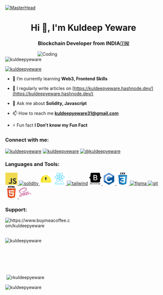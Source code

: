 [![MasterHead](https://user-images.githubusercontent.com/83532405/221625925-e82636c3-7187-440d-ba05-fdd7d0e72141.png)](https://kuldeepyeware.com)
<h1 align="center">Hi 👋, I'm Kuldeep Yeware</h1>
<h3 align="center">Blockchain Developer from INDIA🇮🇳</h3>
<img align="right" alt="Coding" width ="400" src="https://cdn.dribbble.com/users/1162077/screenshots/3848914/programmer.gif">

<p align="left"> <img src="https://komarev.com/ghpvc/?username=kuldeepyeware&label=Profile%20views&color=0e75b6&style=flat" alt="kuldeepyeware" /> </p>


<p align="left"> <a href="https://twitter.com/kuldeepyeware" target="blank"><img src="https://img.shields.io/twitter/follow/kuldeepyeware?logo=twitter&style=for-the-badge" alt="kuldeepyeware" /></a> </p>

- 🌱 I’m currently learning **Web3, Frontend Skills**

- 📝 I regularly write articles on [https://kuldeepyeware.hashnode.dev/](https://kuldeepyeware.hashnode.dev/)

- 💬 Ask me about **Solidity, Javascript**

- 📫 How to reach me **kuldeepyeware31@gmail.com**

- ⚡ Fun fact **I Don't know my Fun Fact**

<h3 align="left">Connect with me:</h3>
<p align="left">
<a href="https://twitter.com/kuldeepyeware" target="blank"><img align="center" src="https://raw.githubusercontent.com/rahuldkjain/github-profile-readme-generator/master/src/images/icons/Social/twitter.svg" alt="kuldeepyeware" height="30" width="40" /></a>
<a href="https://linkedin.com/in/kuldeepyeware" target="blank"><img align="center" src="https://raw.githubusercontent.com/rahuldkjain/github-profile-readme-generator/master/src/images/icons/Social/linked-in-alt.svg" alt="kuldeepyeware" height="30" width="40" /></a>
<a href="https://hashnode.com/@kuldeepyeware" target="blank"><img align="center" src="https://user-images.githubusercontent.com/62628408/142336756-befa8376-e6ad-4770-8c3c-1503867af95a.png" alt="@kuldeepyeware" height="30" width="40" /></a>
</p>

<h3 align="left">Languages and Tools:</h3>
<p align="left"> <a href="https://developer.mozilla.org/en-US/docs/Web/JavaScript" target="_blank" rel="noreferrer"> <img src="https://raw.githubusercontent.com/devicons/devicon/master/icons/javascript/javascript-original.svg" alt="javascript" width="40" height="40"/> </a> <a href="https://soliditylang.org/" target="_blank" rel="noreferrer"> <img src="https://upload.vectorlogo.zone/logos/ethereum_solidity/images/a716e883-fdc5-44ac-b5be-64e401232a50.svg" alt="solidity" width="40" height="40"/></a><a href="https://hardhat.org/" target="_blank" rel="noreferrer"> <img src="https://raw.githubusercontent.com/vscode-icons/vscode-icons/master/icons/file_type_hardhat.svg" alt="hardhat" width="40" height="40"/></a>
<a href="https://reactjs.org/" target="_blank" rel="noreferrer"> <img src="https://raw.githubusercontent.com/devicons/devicon/master/icons/react/react-original-wordmark.svg" alt="react" width="40" height="40"/> </a> 
<a href="https://tailwindcss.com/" target="_blank" rel="noreferrer"> <img src="https://www.vectorlogo.zone/logos/tailwindcss/tailwindcss-icon.svg" alt="tailwind" width="40" height="40"/></a>
<a href="https://getbootstrap.com" target="_blank" rel="noreferrer"> <img src="https://raw.githubusercontent.com/devicons/devicon/master/icons/bootstrap/bootstrap-plain-wordmark.svg" alt="bootstrap" width="40" height="40"/> </a> <a href="https://www.cprogramming.com/" target="_blank" rel="noreferrer"> <img src="https://raw.githubusercontent.com/devicons/devicon/master/icons/c/c-original.svg" alt="c" width="40" height="40"/> </a> <a href="https://www.w3schools.com/css/" target="_blank" rel="noreferrer"> <img src="https://raw.githubusercontent.com/devicons/devicon/master/icons/css3/css3-original-wordmark.svg" alt="css3" width="40" height="40"/> </a> <a href="https://www.figma.com/" target="_blank" rel="noreferrer"> <img src="https://www.vectorlogo.zone/logos/figma/figma-icon.svg" alt="figma" width="40" height="40"/> </a> <a href="https://git-scm.com/" target="_blank" rel="noreferrer"> <img src="https://www.vectorlogo.zone/logos/git-scm/git-scm-icon.svg" alt="git" width="40" height="40"/> </a> <a href="https://www.w3.org/html/" target="_blank" rel="noreferrer"> <img src="https://raw.githubusercontent.com/devicons/devicon/master/icons/html5/html5-original-wordmark.svg" alt="html5" width="40" height="40"/> </a> <a href="https://sass-lang.com" target="_blank" rel="noreferrer"> <img src="https://raw.githubusercontent.com/devicons/devicon/master/icons/sass/sass-original.svg" alt="sass" width="40" height="40"/> </a> </p>

<h3 align="left">Support:</h3>
<p><a href="https://www.buymeacoffee.com/https://www.buymeacoffee.com/kuldeepyeware"> <img align="left" src="https://cdn.buymeacoffee.com/buttons/v2/default-yellow.png" height="50" width="210" alt="https://www.buymeacoffee.com/kuldeepyeware" /></a></p><br><br>
<br>

<p><img align="left" src="https://github-readme-stats.vercel.app/api/top-langs?username=kuldeepyeware&show_icons=true&locale=en&layout=compact&theme=tokyonight" alt="kuldeepyeware" /></p>
<br>
<br>
<br>
<br>
<br>
<br>
<p>&nbsp;<img align="center" src="https://github-readme-stats.vercel.app/api?username=kuldeepyeware&show_icons=true&locale=en&theme=tokyonight" alt="rkuldeepyeware" /></p>

<p><img align="center" src="https://github-readme-streak-stats.herokuapp.com/?user=kuldeepyeware&&theme=tokyonight" alt="kuldeepyeware" /></p>
